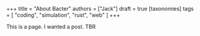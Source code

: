 +++
title = "About Bacter"
authors = ["Jack"]
draft = true
[taxonomies]
tags = [ "coding", "simulation", "rust", "web" ] 
+++

This is a page. I wanted a post.
TBR